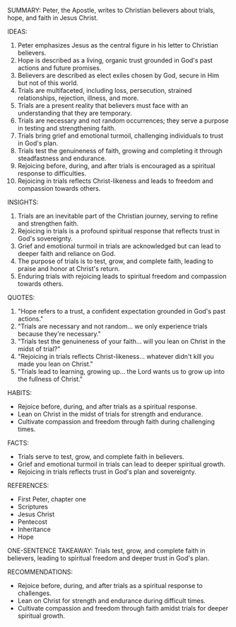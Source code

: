SUMMARY:
Peter, the Apostle, writes to Christian believers about trials, hope, and faith in Jesus Christ.

IDEAS:
1. Peter emphasizes Jesus as the central figure in his letter to Christian believers.
2. Hope is described as a living, organic trust grounded in God's past actions and future promises.
3. Believers are described as elect exiles chosen by God, secure in Him but not of this world.
4. Trials are multifaceted, including loss, persecution, strained relationships, rejection, illness, and more.
5. Trials are a present reality that believers must face with an understanding that they are temporary.
6. Trials are necessary and not random occurrences; they serve a purpose in testing and strengthening faith.
7. Trials bring grief and emotional turmoil, challenging individuals to trust in God's plan.
8. Trials test the genuineness of faith, growing and completing it through steadfastness and endurance.
9. Rejoicing before, during, and after trials is encouraged as a spiritual response to difficulties.
10. Rejoicing in trials reflects Christ-likeness and leads to freedom and compassion towards others.

INSIGHTS:
1. Trials are an inevitable part of the Christian journey, serving to refine and strengthen faith.
2. Rejoicing in trials is a profound spiritual response that reflects trust in God's sovereignty.
3. Grief and emotional turmoil in trials are acknowledged but can lead to deeper faith and reliance on God.
4. The purpose of trials is to test, grow, and complete faith, leading to praise and honor at Christ's return.
5. Enduring trials with rejoicing leads to spiritual freedom and compassion towards others.

QUOTES:
1. "Hope refers to a trust, a confident expectation grounded in God's past actions."
2. "Trials are necessary and not random... we only experience trials because they're necessary."
3. "Trials test the genuineness of your faith... will you lean on Christ in the midst of trial?"
4. "Rejoicing in trials reflects Christ-likeness... whatever didn't kill you made you lean on Christ."
5. "Trials lead to learning, growing up... the Lord wants us to grow up into the fullness of Christ."

HABITS:
- Rejoice before, during, and after trials as a spiritual response.
- Lean on Christ in the midst of trials for strength and endurance.
- Cultivate compassion and freedom through faith during challenging times.

FACTS:
- Trials serve to test, grow, and complete faith in believers.
- Grief and emotional turmoil in trials can lead to deeper spiritual growth.
- Rejoicing in trials reflects trust in God's plan and sovereignty.

REFERENCES:
- First Peter, chapter one
- Scriptures
- Jesus Christ
- Pentecost
- Inheritance
- Hope

ONE-SENTENCE TAKEAWAY:
Trials test, grow, and complete faith in believers, leading to spiritual freedom and deeper trust in God's plan.

RECOMMENDATIONS:
- Rejoice before, during, and after trials as a spiritual response to challenges.
- Lean on Christ for strength and endurance during difficult times.
- Cultivate compassion and freedom through faith amidst trials for deeper spiritual growth.